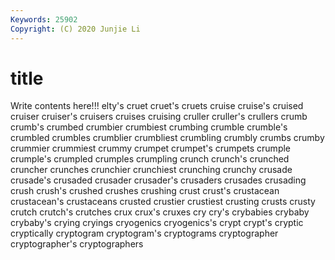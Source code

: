 ```yaml
---
Keywords: 25902
Copyright: (C) 2020 Junjie Li
---
```


# title

Write contents here!!!
elty's 
cruet 
cruet's 
cruets 
cruise 
cruise's 
cruised 
cruiser 
cruiser's 
cruisers
cruises 
cruising 
cruller 
cruller's 
crullers 
crumb 
crumb's 
crumbed 
crumbier 
crumbiest
crumbing 
crumble 
crumble's 
crumbled 
crumbles 
crumblier 
crumbliest 
crumbling 
crumbly 
crumbs
crumby 
crummier 
crummiest 
crummy 
crumpet 
crumpet's 
crumpets 
crumple 
crumple's 
crumpled
crumples 
crumpling 
crunch 
crunch's 
crunched 
cruncher 
crunches 
crunchier 
crunchiest 
crunching
crunchy 
crusade 
crusade's 
crusaded 
crusader 
crusader's 
crusaders 
crusades 
crusading 
crush
crush's 
crushed 
crushes 
crushing 
crust 
crust's 
crustacean 
crustacean's 
crustaceans 
crusted
crustier 
crustiest 
crusting 
crusts 
crusty 
crutch 
crutch's 
crutches 
crux 
crux's
cruxes 
cry 
cry's 
crybabies 
crybaby 
crybaby's 
crying 
cryings 
cryogenics 
cryogenics's
crypt 
crypt's 
cryptic 
cryptically 
cryptogram 
cryptogram's 
cryptograms 
cryptographer 
cryptographer's 
cryptographers
